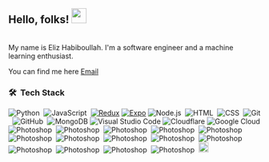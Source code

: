 ## Hello, folks! <img src="https://raw.githubusercontent.com/MartinHeinz/MartinHeinz/master/wave.gif" width="30px">

<br />
My name is Eliz Habiboullah. I'm a software engineer and a machine learning enthusiast.

You can find me here <a href="mailto:eliz4ads@gmail.com" class="footer-link">Email</a>

### 🛠 &nbsp;Tech Stack

![Python](https://img.shields.io/badge/-Python-05122A?style=flat&logo=python)&nbsp;
![JavaScript](https://img.shields.io/badge/-JavaScript-05122A?style=flat&logo=javascript)&nbsp;
[![Redux](https://img.shields.io/badge/Redux-764ABC?logo=redux&logoColor=fff)](#)
[![Expo](https://img.shields.io/badge/Expo-000020?logo=expo&logoColor=fff)](#)
![Node.js](https://img.shields.io/badge/-Node.js-05122A?style=flat&logo=node.js)&nbsp;
![HTML](https://img.shields.io/badge/-HTML-05122A?style=flat&logo=HTML5)&nbsp;
![CSS](https://img.shields.io/badge/-CSS-05122A?style=flat&logo=CSS3&logoColor=1572B6)&nbsp;
![Git](https://img.shields.io/badge/-Git-05122A?style=flat&logo=git)&nbsp;
![GitHub](https://img.shields.io/badge/-GitHub-05122A?style=flat&logo=github)&nbsp;
![MongoDB](https://img.shields.io/badge/MongoDB-%234ea94b.svg?logo=mongodb&logoColor=white)
![Visual Studio Code](https://img.shields.io/badge/-Visual%20Studio%20Code-05122A?style=flat&logo=visual-studio-code&logoColor=007ACC)
![Cloudflare](https://img.shields.io/badge/Cloudflare-F38020?logo=Cloudflare&logoColor=white)
![Google Cloud](https://img.shields.io/badge/Google%20Cloud-%234285F4.svg?logo=google-cloud&logoColor=white)
![Photoshop](https://img.shields.io/badge/TypeScript-007ACC?style=for-the-badge&logo=typescript&logoColor=white)&nbsp;
![Photoshop](https://img.shields.io/badge/Sass-CC6699?style=for-the-badge&logo=sass&logoColor=white)&nbsp;
![Photoshop](https://img.shields.io/badge/Scala-DC322F?style=for-the-badge&logo=scala&logoColor=white)&nbsp;
![Photoshop](https://img.shields.io/badge/React_Native-20232A?style=for-the-badge&logo=react&logoColor=61DAFB)&nbsp;
![Photoshop](https://img.shields.io/badge/Amazon_AWS-232F3E?style=for-the-badge&logo=amazon-aws&logoColor=white)&nbsp;
![Photoshop](https://img.shields.io/badge/Google_Cloud-4285F4?style=for-the-badge&logo=google-cloud&logoColor=white)&nbsp;
![Photoshop](https://img.shields.io/badge/Microsoft_Access-A4373A?style=for-the-badge&logo=microsoft-access&logoColor=white)&nbsp;
![Photoshop](https://img.shields.io/badge/Jest-323330?style=for-the-badge&logo=Jest&logoColor=white)&nbsp;
![Photoshop](https://img.shields.io/badge/Amazon_AWS-FF9900?style=for-the-badge&logo=amazonaws&logoColor=white)&nbsp;
![Photoshop](https://img.shields.io/badge/TensorFlow-FF6F00?style=for-the-badge&logo=tensorflow&logoColor=white)&nbsp;
![Photoshop](https://img.shields.io/badge/Cloudflare-F38020?style=for-the-badge&logo=Cloudflare&logoColor=white)&nbsp;
![Photoshop](https://img.shields.io/badge/Digital_Ocean-0080FF?style=for-the-badge&logo=DigitalOcean&logoColor=white)&nbsp;
![Photoshop](https://img.shields.io/badge/microsoft%20azure-0089D6?style=for-the-badge&logo=microsoft-azure&logoColor=white)&nbsp;
![Photoshop](https://img.shields.io/badge/React-20232A?style=for-the-badge&logo=react&logoColor=61DAFB)&nbsp;
<img src="https://cdn.jsdelivr.net/gh/devicons/devicon/icons/npm/npm-original-wordmark.svg" height="20" alt="npm logo"  />
  <img width="12" />


<!-- 🔭 I’m currently working on ... -->
<!-- 🌱 I’m currently learning ... -->
<!-- 👯 I’m looking to collaborate on ... -->
<!-- 🤔 I’m looking for help with ... -->
<!-- 💬 Ask me about ... -->
<!-- 📫 How to reach me: ... -->
<!-- 😄 Pronouns: ... -->
<!-- ⚡ Fun fact: ... -->


